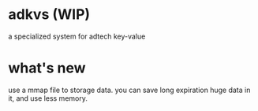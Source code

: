 # adkvs (WIP)
a specialized system for adtech key-value

# what's new
use a mmap file to storage data. you can save long expiration huge data in it, and use less memory.
